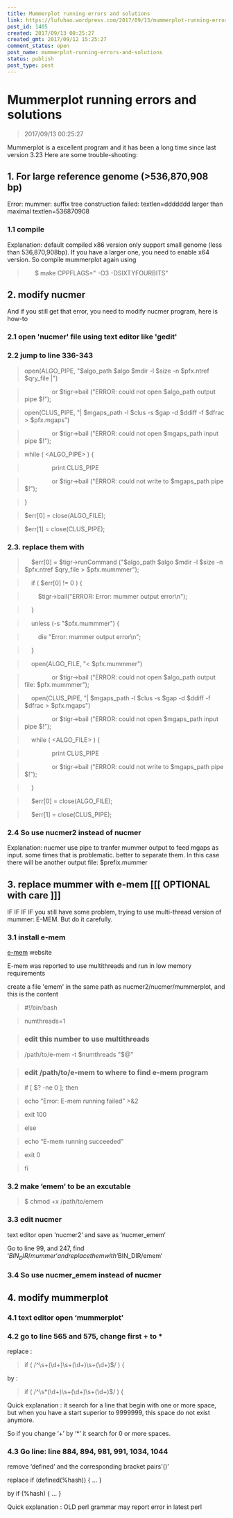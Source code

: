 ```yaml
---
title: Mummerplot running errors and solutions
link: https://lufuhao.wordpress.com/2017/09/13/mummerplot-running-errors-and-solutions/
post_id: 1405
created: 2017/09/13 00:25:27
created_gmt: 2017/09/12 15:25:27
comment_status: open
post_name: mummerplot-running-errors-and-solutions
status: publish
post_type: post
---
```


# Mummerplot running errors and solutions

> 2017/09/13 00:25:27

Mummerplot is a excellent program and it has been a long time since last version 3.23 Here are some trouble-shooting:

## 1. For large reference genome (>536,870,908 bp) 

Error: mummer: suffix tree construction failed: textlen=ddddddd larger than maximal textlen=536870908 

### 1.1 compile

Explanation: default compiled x86 version only support small genome (less than 536,870,908bp). If you have a larger one, you need to enable x64 version. So compile mummerplot again using 

>       $ make CPPFLAGS=" -O3 -DSIXTYFOURBITS"

## 2. modify nucmer

And if you still get that error, you need to modify nucmer program, here is how-to

### 2.1 open 'nucmer' file using text editor like 'gedit' 

### 2.2 jump to line 336-343

> open(ALGO_PIPE, "$algo_path $algo $mdir -l $size -n $pfx.ntref $qry_file |")

>                or $tigr->bail ("ERROR: could not open $algo_path output pipe $!");

> open(CLUS_PIPE, "| $mgaps_path -l $clus -s $gap -d $ddiff -f $dfrac > $pfx.mgaps")

>                or $tigr->bail ("ERROR: could not open $mgaps_path input pipe $!");

> while ( <ALGO_PIPE> ) {

>                print CLUS_PIPE

>                or $tigr->bail ("ERROR: could not write to $mgaps_path pipe $!");

> }

> $err[0] = close(ALGO_FILE);

> $err[1] = close(CLUS_PIPE);

### 2.3. replace them with

>    $err[0] = $tigr->runCommand ("$algo_path $algo $mdir -l $size -n $pfx.ntref $qry_file > $pfx.mummmer");

>    if ( $err[0] != 0 ) {

>        $tigr->bail("ERROR: Error: mummer output error\n");

>    }

>    unless (-s "$pfx.mummmer") {

>        die "Error: mummer output error\n";

>    }

>    open(ALGO_FILE, "< $pfx.mummmer")

>                or $tigr->bail ("ERROR: could not open $algo_path output file: $pfx.mummmer");

>    open(CLUS_PIPE, "| $mgaps_path -l $clus -s $gap -d $ddiff -f $dfrac > $pfx.mgaps")

>                or $tigr->bail ("ERROR: could not open $mgaps_path input pipe $!");

>    while ( <ALGO_FILE> ) {

>                print CLUS_PIPE

>                or $tigr->bail ("ERROR: could not write to $mgaps_path pipe $!");

>    }

>    $err[0] = close(ALGO_FILE);

>    $err[1] = close(CLUS_PIPE);

### 2.4 So use nucmer2 instead of nucmer

Explanation: nucmer use pipe to tranfer mummer output to feed mgaps as input. some times that is problematic. better to separate them. In this case there will be another output file: $prefix.mummer

## 3. replace mummer with e-mem [[[ OPTIONAL with care ]]]

IF IF IF IF you still have some problem, trying to use multi-thread version of mummer: E-MEM. But do it carefully.

### 3.1 install e-mem

[e-mem](http://www.csd.uwo.ca/~ilie/E-MEM/) website

E-mem was reported to use multithreads and run in low memory requirements

create a file 'emem' in the same path as nucmer2/nucmer/mummerplot, and this is the content

> #!/bin/bash

> numthreads=1

> ### edit this number to use multithreads

> /path/to/e-mem -t $numthreads "$@"

> ### edit /path/to/e-mem to where to find e-mem program

> if [ $? -ne 0 ]; then

>    echo “Error: E-mem running failed” >&2

>    exit 100

> else

>    echo “E-mem running succeeded”

>    exit 0

> fi

### 3.2 make ’emem’ to be an excutable

> $ chmod +x /path/to/emem

### 3.3 edit nucmer

text editor open ‘nucmer2‘ and save as ‘nucmer_emem‘

Go to line 99, and 247, find ‘$BIN_DIR/mummer‘ and replace them with ‘$BIN_DIR/emem‘

### 3.4 So use nucmer_emem instead of nucmer

 

## 4. modify mummerplot

### 4.1 text editor open ‘mummerplot’

### 4.2 go to line 565 and 575, change first + to *

replace :

>    if ( /^\s+(\d+)\s+(\d+)\s+(\d+)$/ ) {

by :

>    if ( /^\s*(\d+)\s+(\d+)\s+(\d+)$/ ) {

Quick explanation : it search for a line that begin with one or more space, but when you have a start superior to 9999999, this space do not exist anymore.

So if you change ‘+’ by ‘*’ it search for 0 or more spaces.

### 4.3 Go line: line 884, 894, 981, 991, 1034, 1044

remove ‘defined’ and the corresponding bracket pairs'()’

replace if (defined(%hash)) { … }

by if (%hash) { … }

Quick explanation : OLD perl grammar may report error in latest perl
